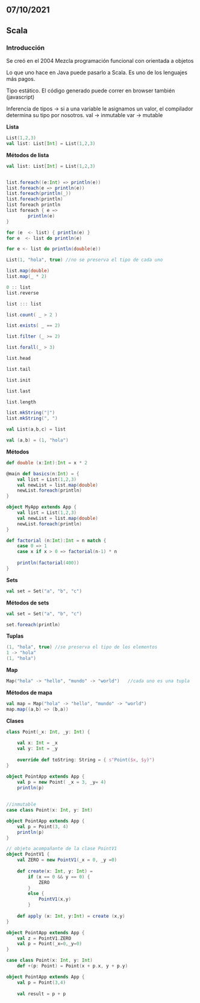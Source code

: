 ## 07/10/2021
## Scala

### Introducción
Se creó en el 2004
Mezcla programación funcional con orientada a objetos

Lo que uno hace en Java puede pasarlo a Scala. 
Es uno de los lenguajes más pagos.

Tipo estático.
El código generado puede correr en browser también (javascript)

Inferencia de tipos -> si a una variable le asignamos un valor, el compilador determina su tipo por nosotros.
val -> inmutable
var -> mutable

__Lista__
```scala 
List(1,2,3)
val list: List[Int] = List(1,2,3)
```

__Métodos de lista__
```scala 
val list: List[Int] = List(1,2,3)


list.foreach((e:Int) => println(e))
list.foreach(e => println(e))
list.foreach(println(_))
list.foreach(println)
list foreach println
list foreach { e => 
        println(e)
}

for (e  <- list) { println(e) }
for e  <- list do println(e)

for e <- list do println(double(e)) 

List(1, "hola", true) //no se preserva el tipo de cada uno

list.map(double)
list.map(_ * 2)

0 :: list
list.reverse

list ::: list

list.count( _ > 2 )

list.exists( _ == 2)

list.filter (_ >= 2)

list.forall(_ > 3)

list.head

list.tail

list.init

list.last

list.length

list.mkString("|")
list.mkString(", ")

val List(a,b,c) = list

val (a,b) = (1, "hola")
```

__Métodos__
```scala 
def double (x:Int):Int = x * 2

@main def basics(n:Int) = {
    val list = List(1,2,3)
    val newList = list.map(double)
    newList.foreach(println)
}

object MyApp extends App {
    val list = List(1,2,3)
    val newList = list.map(double)
    newList.foreach(println)
}

def factorial (n:Int):Int = n match {
    case 0 => 1
    case x if x > 0 => factorial(n-1) * n
    
    println(factorial(400))
}

```

__Sets__
```scala 
val set = Set("a", "b", "c")
```

__Métodos de sets__
```scala 
val set = Set("a", "b", "c")

set.foreach(println)

```

__Tuplas__
```scala 
(1, "hola", true) //se preserva el tipo de los elementos
1 -> "hola"
(1, "hola")
```

__Map__
```scala 
Map("hola" -> "hello", "mundo" -> "world")   //cada uno es una tupla
```

__Métodos de mapa__
```scala 
val map = Map("hola" -> "hello", "mundo" -> "world")
map.map((a,b) => (b,a))

```

__Clases__
```scala 
class Point(_x: Int, _y: Int) {
    
    val x: Int = _x
    val y: Int = _y
    
    override def toString: String = { s"Point($x, $y)")
}

object PointApp extends App {
    val p = new Point( _x = 3, _y= 4)
    println(p)
    
    
//inmutable  
case class Point(x: Int, y: Int)

object PointApp extends App {
    val p = Point(3, 4)
    println(p)
}

// objeto acompañante de la clase PointV1
object PointV1 {
    val ZERO = new PointV1(_x = 0, _y =0)
    
    def create(x: Int, y: Int) =
        if (x == 0 && y == 0) {
            ZERO
        }
        else {
            PointV1(x,y)
        }
        
    def apply (x: Int, y:Int) = create (x,y)
}

object PointApp extends App {
    val z = PointV1.ZERO
    val p = Point(_x=0,_y=0)
}

case class Point(x: Int, y: Int)
    def +(p: Point) = Point(x + p.x, y + p.y)

object PointApp extends App {
    val p = Point(3,4)
    
    val result = p + p
```

